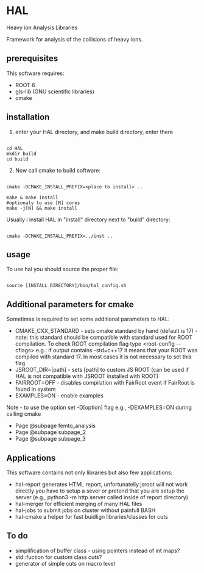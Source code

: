 # HAL
Heavy ion Analysis Libraries

Framework for analysis of the collisions of heavy ions. 

## prerequisites
This software requires:
 
 * ROOT 6
 * gls-lib (GNU scientific libraries)
 * cmake
 

## installation
1. enter your HAL directory, and make build directory, enter there
<pre><code>
cd HAL
mkdir build
cd build
</pre></code>
2. Now call cmake to build software:
<pre><code>
cmake -DCMAKE_INSTALL_PREFIX=&lt;place to install&gt; .. <br>
make & make install
#optionaly to use [N] cores
make -j[N] && make install
</pre></code>

Usually i install HAL in "install" directory next to "build" directory:
<pre><code>
cmake -DCMAKE_INSTALL_PREFIX=../inst ..
</pre></code>

## usage
To use hal you should source the proper file:
<pre><code>
source [INSTALL_DIRECTORY]/bin/hal_config.sh
</pre></code>
## Additional parameters for cmake
Sometimes is required to set some additional parameters to HAL:

* CMAKE_CXX_STANDARD - sets cmake standard  by hand (default is 17) - note: this standard should be compatible with standard used for ROOT compilation. To check ROOT compilation flag type 
&lt;root-config --cflags&gt; e.g.: if output contains -std=c++17 it means that your ROOT was compiled with standard 17. In most cases it is not necessary to set this flag
* JSROOT_DIR=[path] - sets [path] to custom JS ROOT (can be used if HAL is not compatible with JSROOT installed with ROOT)
* FAIRROOT=OFF - disables compilation with FairRoot event if FairRoot is found in system
* EXAMPLES=ON - enable examples

Note - to use the option set -D[option] flag e.g., -DEXAMPLES=ON during calling cmake 


* Page @subpage femto_analysis
* Page @subpage subpage_2
* Page @subpage subpage_3

## Applications
This software contains not only libraries but also few applications:
* hal-report generates HTML report, unfortunatelly jsroot will not work directly you have to setup a sever or pretend that you
are setup the server (e.g., python3 -m http.server called inside of report directory)
* hal-merger for efficient merging of many HAL files
* hal-jobs to submit jobs on cluster without painfull BASH
* hal-cmake a helper for fast buidlign libraries/classes for cuts 


## To do
 * simplification of buffer class - using pointers instead of int maps?
 * std::fuction for custom class cuts?
 * generator of simple cuts on macro level
